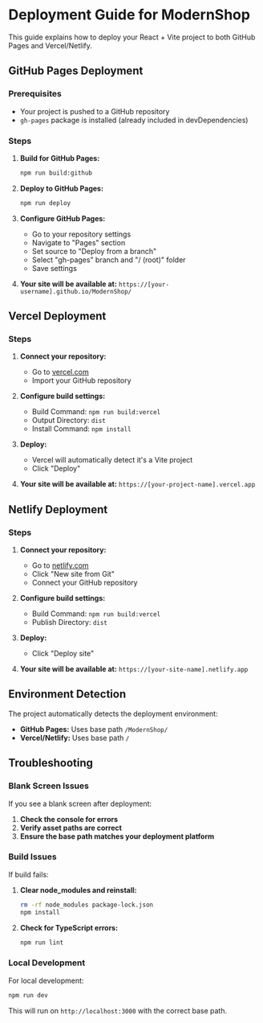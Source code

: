 # Deployment Guide for ModernShop

This guide explains how to deploy your React + Vite project to both GitHub Pages and Vercel/Netlify.

## GitHub Pages Deployment

### Prerequisites
- Your project is pushed to a GitHub repository
- `gh-pages` package is installed (already included in devDependencies)

### Steps
1. **Build for GitHub Pages:**
   ```bash
   npm run build:github
   ```

2. **Deploy to GitHub Pages:**
   ```bash
   npm run deploy
   ```

3. **Configure GitHub Pages:**
   - Go to your repository settings
   - Navigate to "Pages" section
   - Set source to "Deploy from a branch"
   - Select "gh-pages" branch and "/ (root)" folder
   - Save settings

4. **Your site will be available at:**
   `https://[your-username].github.io/ModernShop/`

## Vercel Deployment

### Steps
1. **Connect your repository:**
   - Go to [vercel.com](https://vercel.com)
   - Import your GitHub repository

2. **Configure build settings:**
   - Build Command: `npm run build:vercel`
   - Output Directory: `dist`
   - Install Command: `npm install`

3. **Deploy:**
   - Vercel will automatically detect it's a Vite project
   - Click "Deploy"

4. **Your site will be available at:**
   `https://[your-project-name].vercel.app`

## Netlify Deployment

### Steps
1. **Connect your repository:**
   - Go to [netlify.com](https://netlify.com)
   - Click "New site from Git"
   - Connect your GitHub repository

2. **Configure build settings:**
   - Build Command: `npm run build:vercel`
   - Publish Directory: `dist`

3. **Deploy:**
   - Click "Deploy site"

4. **Your site will be available at:**
   `https://[your-site-name].netlify.app`

## Environment Detection

The project automatically detects the deployment environment:

- **GitHub Pages:** Uses base path `/ModernShop/`
- **Vercel/Netlify:** Uses base path `/`

## Troubleshooting

### Blank Screen Issues
If you see a blank screen after deployment:

1. **Check the console for errors**
2. **Verify asset paths are correct**
3. **Ensure the base path matches your deployment platform**

### Build Issues
If build fails:

1. **Clear node_modules and reinstall:**
   ```bash
   rm -rf node_modules package-lock.json
   npm install
   ```

2. **Check for TypeScript errors:**
   ```bash
   npm run lint
   ```

### Local Development
For local development:
```bash
npm run dev
```

This will run on `http://localhost:3000` with the correct base path.
